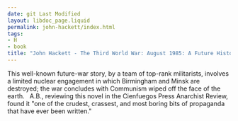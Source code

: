 ```yaml
---
date: git Last Modified
layout: libdoc_page.liquid
permalink: john-hackett/index.html
tags:
- H
- book
title: "John Hackett - The Third World War: August 1985: A Future History"
---
```


This well-known future-war story, by a team of top-rank  militarists, involves a limited nuclear engagement in which Birmingham and Minsk  are destroyed; the war concludes with Communism wiped off the face of the earth.
 
A.B., reviewing this novel in the Cienfuegos Press  Anarchist Review, found it "one of the crudest, crassest, and most boring  bits of propaganda that have ever been written."